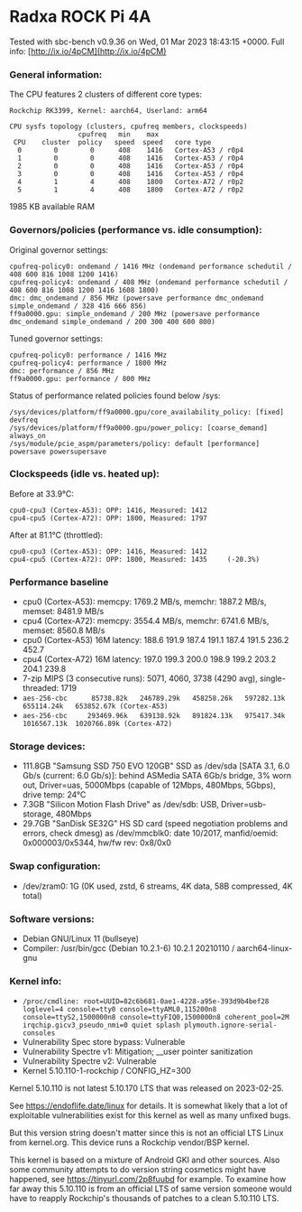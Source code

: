 # Radxa ROCK Pi 4A

Tested with sbc-bench v0.9.36 on Wed, 01 Mar 2023 18:43:15 +0000. Full info: [http://ix.io/4pCM](http://ix.io/4pCM)

### General information:

The CPU features 2 clusters of different core types:

    Rockchip RK3399, Kernel: aarch64, Userland: arm64
    
    CPU sysfs topology (clusters, cpufreq members, clockspeeds)
                     cpufreq   min    max
     CPU    cluster  policy   speed  speed   core type
      0        0        0      408    1416   Cortex-A53 / r0p4
      1        0        0      408    1416   Cortex-A53 / r0p4
      2        0        0      408    1416   Cortex-A53 / r0p4
      3        0        0      408    1416   Cortex-A53 / r0p4
      4        1        4      408    1800   Cortex-A72 / r0p2
      5        1        4      408    1800   Cortex-A72 / r0p2

1985 KB available RAM

### Governors/policies (performance vs. idle consumption):

Original governor settings:

    cpufreq-policy0: ondemand / 1416 MHz (ondemand performance schedutil / 408 600 816 1008 1200 1416)
    cpufreq-policy4: ondemand / 408 MHz (ondemand performance schedutil / 408 600 816 1008 1200 1416 1608 1800)
    dmc: dmc_ondemand / 856 MHz (powersave performance dmc_ondemand simple_ondemand / 328 416 666 856)
    ff9a0000.gpu: simple_ondemand / 200 MHz (powersave performance dmc_ondemand simple_ondemand / 200 300 400 600 800)

Tuned governor settings:

    cpufreq-policy0: performance / 1416 MHz
    cpufreq-policy4: performance / 1800 MHz
    dmc: performance / 856 MHz
    ff9a0000.gpu: performance / 800 MHz

Status of performance related policies found below /sys:

    /sys/devices/platform/ff9a0000.gpu/core_availability_policy: [fixed] devfreq
    /sys/devices/platform/ff9a0000.gpu/power_policy: [coarse_demand] always_on
    /sys/module/pcie_aspm/parameters/policy: default [performance] powersave powersupersave

### Clockspeeds (idle vs. heated up):

Before at 33.9°C:

    cpu0-cpu3 (Cortex-A53): OPP: 1416, Measured: 1412 
    cpu4-cpu5 (Cortex-A72): OPP: 1800, Measured: 1797 

After at 81.1°C (throttled):

    cpu0-cpu3 (Cortex-A53): OPP: 1416, Measured: 1412 
    cpu4-cpu5 (Cortex-A72): OPP: 1800, Measured: 1435     (-20.3%)

### Performance baseline

  * cpu0 (Cortex-A53): memcpy: 1769.2 MB/s, memchr: 1887.2 MB/s, memset: 8481.9 MB/s
  * cpu4 (Cortex-A72): memcpy: 3554.4 MB/s, memchr: 6741.6 MB/s, memset: 8560.8 MB/s
  * cpu0 (Cortex-A53) 16M latency: 188.6 191.9 187.4 191.1 187.4 191.5 236.2 452.7 
  * cpu4 (Cortex-A72) 16M latency: 197.0 199.3 200.0 198.9 199.2 203.2 204.1 239.8 
  * 7-zip MIPS (3 consecutive runs): 5071, 4060, 3738 (4290 avg), single-threaded: 1719
  * `aes-256-cbc      85738.82k   246789.29k   458258.26k   597282.13k   655114.24k   653852.67k (Cortex-A53)`
  * `aes-256-cbc     293469.96k   639138.92k   891824.13k   975417.34k  1016567.13k  1020766.89k (Cortex-A72)`

### Storage devices:

  * 111.8GB "Samsung SSD 750 EVO 120GB" SSD as /dev/sda [SATA 3.1, 6.0 Gb/s (current: 6.0 Gb/s)]: behind ASMedia SATA 6Gb/s bridge, 3% worn out, Driver=uas, 5000Mbps (capable of 12Mbps, 480Mbps, 5Gbps), drive temp: 24°C
  * 7.3GB "Silicon Motion Flash Drive" as /dev/sdb: USB, Driver=usb-storage, 480Mbps
  * 29.7GB "SanDisk SE32G" HS SD card (speed negotiation problems and errors, check dmesg) as /dev/mmcblk0: date 10/2017, manfid/oemid: 0x000003/0x5344, hw/fw rev: 0x8/0x0

### Swap configuration:

  * /dev/zram0: 1G (0K used, zstd, 6 streams, 4K data, 58B compressed, 4K total)

### Software versions:

  * Debian GNU/Linux 11 (bullseye)
  * Compiler: /usr/bin/gcc (Debian 10.2.1-6) 10.2.1 20210110 / aarch64-linux-gnu

### Kernel info:

  * `/proc/cmdline: root=UUID=82c6b681-0ae1-4228-a95e-393d9b4bef28 loglevel=4 console=tty0 console=ttyAML0,115200n8 console=ttyS2,1500000n8 console=ttyFIQ0,1500000n8 coherent_pool=2M irqchip.gicv3_pseudo_nmi=0 quiet splash plymouth.ignore-serial-consoles`
  * Vulnerability Spec store bypass: Vulnerable
  * Vulnerability Spectre v1:        Mitigation; __user pointer sanitization
  * Vulnerability Spectre v2:        Vulnerable
  * Kernel 5.10.110-1-rockchip / CONFIG_HZ=300

Kernel 5.10.110 is not latest 5.10.170 LTS that was released on 2023-02-25.

See https://endoflife.date/linux for details. It is somewhat likely that
a lot of exploitable vulnerabilities exist for this kernel as well as many
unfixed bugs.

But this version string doesn't matter since this is not an official LTS Linux
from kernel.org. This device runs a Rockchip vendor/BSP kernel.

This kernel is based on a mixture of Android GKI and other sources. Also some
community attempts to do version string cosmetics might have happened, see
https://tinyurl.com/2p8fuubd for example. To examine how far away this 5.10.110
is from an official LTS of same version someone would have to reapply Rockchip's
thousands of patches to a clean 5.10.110 LTS.
